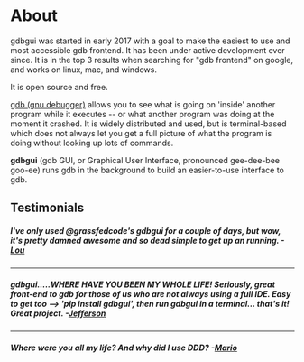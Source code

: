 # About

gdbgui was started in early 2017 with a goal to make the easiest to use and most accessible gdb frontend. It has been under active development ever since. It is in the top 3 results when searching for "gdb frontend" on google, and works on linux, mac, and windows.

It is open source and free.

[gdb (gnu debugger)](https://www.gnu.org/software/gdb/) allows you to see what is going on 'inside' another program while it executes -- or what another program was doing at the moment it crashed. It is widely distributed and used, but is terminal-based which does not always let you get a full picture of what the program is doing without looking up lots of commands.

**gdbgui** (gdb GUI, or Graphical User Interface, pronounced gee-dee-bee goo-ee) runs gdb in the background to build an easier-to-use interface to gdb.

## Testimonials

##### I've only used @grassfedcode's gdbgui for a couple of days, but wow, it's pretty damned awesome and so dead simple to get up an running. -[Lou](https://twitter.com/DragonmasterLou/status/959449422630408192)

***

##### gdbgui.....WHERE HAVE YOU BEEN MY WHOLE LIFE! Seriously, great front-end to gdb for those of us who are not always using a full IDE. Easy to get too --> 'pip install gdbgui', then run gdbgui in a terminal... that's it! Great project. -[Jefferson](https://twitter.com/jeffamstutz/status/955647577373978624)

***

##### Where were you all my life? And why did I use DDD? -[Mario](https://twitter.com/badlogicgames/status/925079139446591490)
